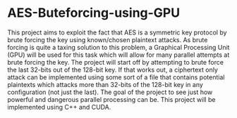 # AES-Buteforcing-using-GPU

This project aims to exploit the fact that AES is a symmetric key protocol by brute forcing the key using known/chosen plaintext attacks. As brute forcing is quite a taxing solution to this problem, a Graphical Processing Unit (GPU) will be used for this task which will allow for many parallel attempts at brute forcing the key. The project will start off by attempting to brute force the last 32-bits out of the 128-bit key. If that works out, a ciphertext only attack can be implemented using some sort of a file that contains potential plaintexts which attacks more than 32-bits of the 128-bit key in any configuration (not just the last). The goal of the project to see just how powerful and dangerous parallel processing can be. This project will be implemented using C++ and CUDA.

